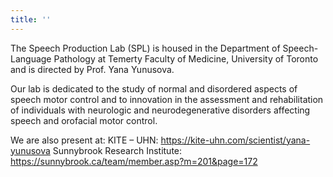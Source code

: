 ```yaml
---
title: ''
---
```


The Speech Production Lab (SPL) is housed in the Department of Speech-Language Pathology at Temerty Faculty of Medicine, University of Toronto and is directed by Prof. Yana Yunusova. 

Our lab is dedicated to the study of normal and disordered aspects of speech motor control and to innovation in the assessment and rehabilitation of individuals with neurologic and neurodegenerative disorders affecting speech and orofacial motor control.

We are also present at:
KITE – UHN: https://kite-uhn.com/scientist/yana-yunusova
Sunnybrook Research Institute: https://sunnybrook.ca/team/member.asp?m=201&page=172